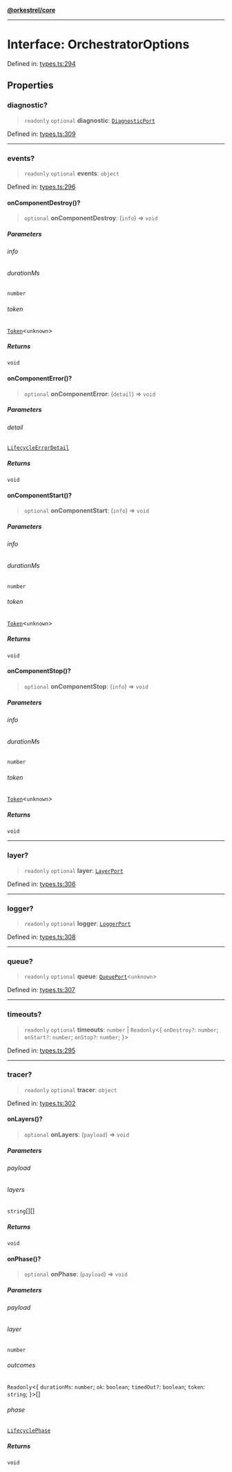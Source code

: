 [**@orkestrel/core**](../index.md)

***

# Interface: OrchestratorOptions

Defined in: [types.ts:294](https://github.com/orkestrel/core/blob/ccb170966790f428093f11a71a5646a6e842dbf9/src/types.ts#L294)

## Properties

### diagnostic?

> `readonly` `optional` **diagnostic**: [`DiagnosticPort`](DiagnosticPort.md)

Defined in: [types.ts:309](https://github.com/orkestrel/core/blob/ccb170966790f428093f11a71a5646a6e842dbf9/src/types.ts#L309)

***

### events?

> `readonly` `optional` **events**: `object`

Defined in: [types.ts:296](https://github.com/orkestrel/core/blob/ccb170966790f428093f11a71a5646a6e842dbf9/src/types.ts#L296)

#### onComponentDestroy()?

> `optional` **onComponentDestroy**: (`info`) => `void`

##### Parameters

###### info

###### durationMs

`number`

###### token

[`Token`](../type-aliases/Token.md)\<`unknown`\>

##### Returns

`void`

#### onComponentError()?

> `optional` **onComponentError**: (`detail`) => `void`

##### Parameters

###### detail

[`LifecycleErrorDetail`](LifecycleErrorDetail.md)

##### Returns

`void`

#### onComponentStart()?

> `optional` **onComponentStart**: (`info`) => `void`

##### Parameters

###### info

###### durationMs

`number`

###### token

[`Token`](../type-aliases/Token.md)\<`unknown`\>

##### Returns

`void`

#### onComponentStop()?

> `optional` **onComponentStop**: (`info`) => `void`

##### Parameters

###### info

###### durationMs

`number`

###### token

[`Token`](../type-aliases/Token.md)\<`unknown`\>

##### Returns

`void`

***

### layer?

> `readonly` `optional` **layer**: [`LayerPort`](LayerPort.md)

Defined in: [types.ts:306](https://github.com/orkestrel/core/blob/ccb170966790f428093f11a71a5646a6e842dbf9/src/types.ts#L306)

***

### logger?

> `readonly` `optional` **logger**: [`LoggerPort`](LoggerPort.md)

Defined in: [types.ts:308](https://github.com/orkestrel/core/blob/ccb170966790f428093f11a71a5646a6e842dbf9/src/types.ts#L308)

***

### queue?

> `readonly` `optional` **queue**: [`QueuePort`](QueuePort.md)\<`unknown`\>

Defined in: [types.ts:307](https://github.com/orkestrel/core/blob/ccb170966790f428093f11a71a5646a6e842dbf9/src/types.ts#L307)

***

### timeouts?

> `readonly` `optional` **timeouts**: `number` \| `Readonly`\<\{ `onDestroy?`: `number`; `onStart?`: `number`; `onStop?`: `number`; \}\>

Defined in: [types.ts:295](https://github.com/orkestrel/core/blob/ccb170966790f428093f11a71a5646a6e842dbf9/src/types.ts#L295)

***

### tracer?

> `readonly` `optional` **tracer**: `object`

Defined in: [types.ts:302](https://github.com/orkestrel/core/blob/ccb170966790f428093f11a71a5646a6e842dbf9/src/types.ts#L302)

#### onLayers()?

> `optional` **onLayers**: (`payload`) => `void`

##### Parameters

###### payload

###### layers

`string`[][]

##### Returns

`void`

#### onPhase()?

> `optional` **onPhase**: (`payload`) => `void`

##### Parameters

###### payload

###### layer

`number`

###### outcomes

`Readonly`\<\{ `durationMs`: `number`; `ok`: `boolean`; `timedOut?`: `boolean`; `token`: `string`; \}\>[]

###### phase

[`LifecyclePhase`](../type-aliases/LifecyclePhase.md)

##### Returns

`void`

